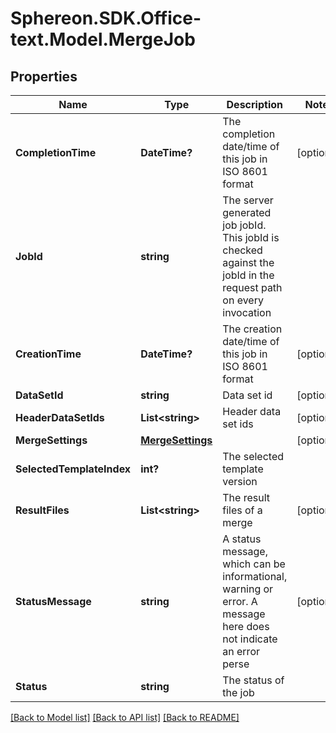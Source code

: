 # Sphereon.SDK.Office-text.Model.MergeJob
## Properties

Name | Type | Description | Notes
------------ | ------------- | ------------- | -------------
**CompletionTime** | **DateTime?** | The completion date/time of this job in ISO 8601 format | [optional] 
**JobId** | **string** | The server generated job jobId. This jobId is checked against the jobId in the request path on every invocation | 
**CreationTime** | **DateTime?** | The creation date/time of this job in ISO 8601 format | [optional] 
**DataSetId** | **string** | Data set id | [optional] 
**HeaderDataSetIds** | **List&lt;string&gt;** | Header data set ids | [optional] 
**MergeSettings** | [**MergeSettings**](MergeSettings.md) |  | [optional] 
**SelectedTemplateIndex** | **int?** | The selected template version | 
**ResultFiles** | **List&lt;string&gt;** | The result files of a merge | [optional] 
**StatusMessage** | **string** | A status message, which can be informational, warning or error. A message here does not indicate an error perse | [optional] 
**Status** | **string** | The status of the job | 

[[Back to Model list]](../README.md#documentation-for-models) [[Back to API list]](../README.md#documentation-for-api-endpoints) [[Back to README]](../README.md)

